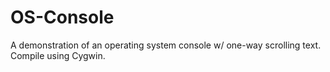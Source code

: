 # OS-Console
A demonstration of an operating system console w/ one-way scrolling text. Compile using Cygwin.
